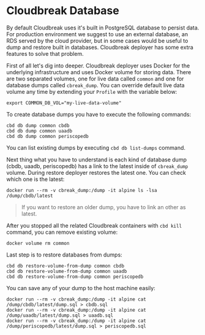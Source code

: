 # Cloudbreak Database

By default Cloudbreak uses it's built in PostgreSQL database to persist data. For production environment we suggest to use an external database, an RDS served by the cloud provider,
but in some cases would be useful to dump and restore built in databases. Cloudbreak deployer has some extra features to solve that problem.

First of all let's dig into deeper. Cloudbreak deployer uses Docker for the underlying infrastructure and uses Docker volume for storing data. There are two separated volumes, one for live data called `common` and one for database dumps called `cbreak_dump`. You can override default live data volume any time by extending your `Profile` with the variable below:

```
export COMMON_DB_VOL="my-live-data-volume"
```

To create database dumps you have to execute the following commands:

```
cbd db dump common cbdb
cbd db dump common uaadb
cbd db dump common periscopedb
```

You can list existing dumps by executing `cbd db list-dumps` command.

Next thing what you have to understand is each kind of database dump (cbdb, uaadb, periscopedb) has a link to the latest inside of `cbreak_dump` volume. During restore deployer restores the latest one. You can check which one is the latest:

```
docker run --rm -v cbreak_dump:/dump -it alpine ls -lsa /dump/cbdb/latest
```

> If you want to restore an older dump, you have to link an other as latest.

After you stopped all the related Cloudbreak containers with `cbd kill` command, you can remove existing volume:

```
docker volume rm common
```

Last step is to restore databases from dumps:

```
cbd db restore-volume-from-dump common cbdb
cbd db restore-volume-from-dump common uaadb
cbd db restore-volume-from-dump common periscopedb
```

You can save any of your dump to the host machine easily:

```
docker run --rm -v cbreak_dump:/dump -it alpine cat /dump/cbdb/latest/dump.sql > cbdb.sql
docker run --rm -v cbreak_dump:/dump -it alpine cat /dump/uaadb/latest/dump.sql > uaadb.sql
docker run --rm -v cbreak_dump:/dump -it alpine cat /dump/periscopedb/latest/dump.sql > periscopedb.sql
```